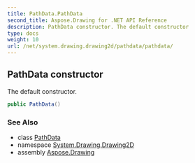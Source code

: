 ```yaml
---
title: PathData.PathData
second_title: Aspose.Drawing for .NET API Reference
description: PathData constructor. The default constructor
type: docs
weight: 10
url: /net/system.drawing.drawing2d/pathdata/pathdata/
---
```

## PathData constructor

The default constructor.

```csharp
public PathData()
```

### See Also

* class [PathData](../)
* namespace [System.Drawing.Drawing2D](../../pathdata/)
* assembly [Aspose.Drawing](../../../)


